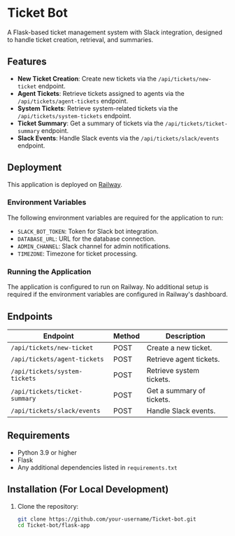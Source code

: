 # Ticket Bot

A Flask-based ticket management system with Slack integration, designed to handle ticket creation, retrieval, and summaries.

## Features

- **New Ticket Creation**: Create new tickets via the `/api/tickets/new-ticket` endpoint.
- **Agent Tickets**: Retrieve tickets assigned to agents via the `/api/tickets/agent-tickets` endpoint.
- **System Tickets**: Retrieve system-related tickets via the `/api/tickets/system-tickets` endpoint.
- **Ticket Summary**: Get a summary of tickets via the `/api/tickets/ticket-summary` endpoint.
- **Slack Events**: Handle Slack events via the `/api/tickets/slack/events` endpoint.

## Deployment

This application is deployed on [Railway](https://railway.app/).

### Environment Variables

The following environment variables are required for the application to run:

- `SLACK_BOT_TOKEN`: Token for Slack bot integration.
- `DATABASE_URL`: URL for the database connection.
- `ADMIN_CHANNEL`: Slack channel for admin notifications.
- `TIMEZONE`: Timezone for ticket processing.

### Running the Application

The application is configured to run on Railway. No additional setup is required if the environment variables are configured in Railway's dashboard.

## Endpoints

| Endpoint                          | Method | Description                     |
|-----------------------------------|--------|---------------------------------|
| `/api/tickets/new-ticket`         | POST   | Create a new ticket.           |
| `/api/tickets/agent-tickets`      | POST   | Retrieve agent tickets.        |
| `/api/tickets/system-tickets`     | POST   | Retrieve system tickets.       |
| `/api/tickets/ticket-summary`     | POST   | Get a summary of tickets.      |
| `/api/tickets/slack/events`       | POST   | Handle Slack events.           |

## Requirements

- Python 3.9 or higher
- Flask
- Any additional dependencies listed in `requirements.txt`

## Installation (For Local Development)

1. Clone the repository:
   ```bash
   git clone https://github.com/your-username/Ticket-bot.git
   cd Ticket-bot/flask-app